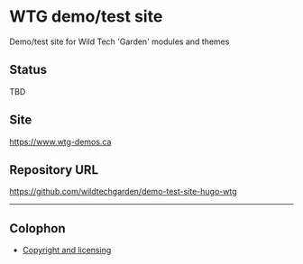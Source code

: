 # WTG demo/test site

Demo/test site for Wild Tech 'Garden' modules and themes

## Status

TBD

## Site

<https://www.wtg-demos.ca>

## Repository URL

<https://github.com/wildtechgarden/demo-test-site-hugo-wtg>

-------

## Colophon

* [Copyright and licensing](LICENSE)
